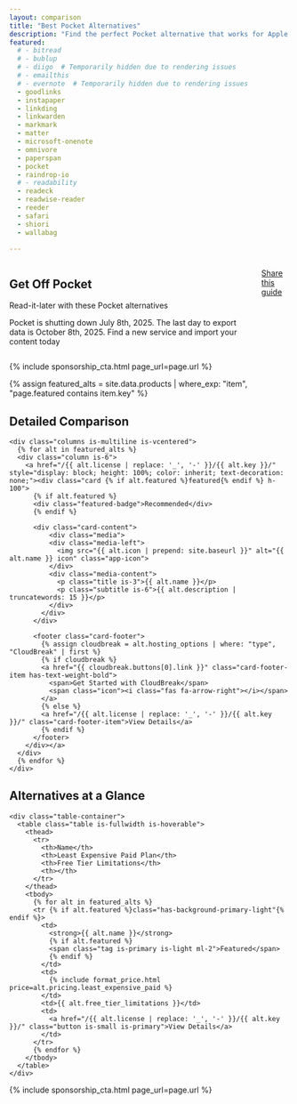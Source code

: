 ```yaml
---
layout: comparison
title: "Best Pocket Alternatives"
description: "Find the perfect Pocket alternative that works for Apple devices. Compare features, pricing, and hosting options."
featured:
  # - bitread
  # - bublup
  # - diigo  # Temporarily hidden due to rendering issues
  # - emailthis
  # - evernote  # Temporarily hidden due to rendering issues
  - goodlinks
  - instapaper
  - linkding
  - linkwarden
  - markmark
  - matter
  - microsoft-onenote
  - omnivore
  - paperspan
  - pocket
  - raindrop-io
  # - readability
  - readeck
  - readwise-reader
  - reeder
  - safari
  - shiori
  - wallabag

---
```


<!-- Hero Section -->
<section class="hero is-medium">
  <div class="hero-body">
    <div class="container">
      <div class="columns is-vcentered">
        <div class="column is-7">
          <h1 class="title is-1 has-text-white">Get Off Pocket</h1>
          <p class="subtitle is-4 has-text-white-ter">Read-it-later with these Pocket alternatives</p>
          <p class="has-text-white-ter">Pocket is shutting down July 8th, 2025.  The last day to export data is October 8th, 2025.  Find a new service and import your content today</p>
        </div>
        <div class="column is-5 has-text-centered">
          <span class="icon is-large has-text-white">
            <i class="fab fa-get-pocket fa-5x"></i>
          </span>
          <p class="mt-5 has-text-white-ter has-text-weight-bold"><a href="https://sharelette.cloudbreak.app/?url=https%3A%2F%2Fgetoffpocket.com%2F%3Futm_medium%3Dreferral%26utm_source%3Dsharelette%26rby%3Dsharelette&text=Get%20Off%20Pocket%3A%20A%20Guide%20to%20Pocket%20Alternatives" class="button is-primary"><i class="fa-solid fa-share-nodes mr-3"></i> Share this guide</a></p>
        </div>
      </div>
    </div>
  </div>
</section>

<!-- CloudBreak CTA -->
{% include sponsorship_cta.html page_url=page.url %}


{% assign featured_alts = site.data.products | where_exp: "item", "page.featured contains item.key" %}

<!-- Detailed Alternatives -->
<section class="section has-background-light">
  <div class="container">
    <h2 class="title is-3 has-text-centered mb-5">Detailed Comparison</h2>
    
    <div class="columns is-multiline is-vcentered">
      {% for alt in featured_alts %}
      <div class="column is-6">
        <a href="/{{ alt.license | replace: '_', '-' }}/{{ alt.key }}/" style="display: block; height: 100%; color: inherit; text-decoration: none;"><div class="card {% if alt.featured %}featured{% endif %} h-100">
          {% if alt.featured %}
          <div class="featured-badge">Recommended</div>
          {% endif %}
          
          <div class="card-content">
              <div class="media">
              <div class="media-left">
                <img src="{{ alt.icon | prepend: site.baseurl }}" alt="{{ alt.name }} icon" class="app-icon">
              </div>
              <div class="media-content">
                <p class="title is-3">{{ alt.name }}</p>
                <p class="subtitle is-6">{{ alt.description | truncatewords: 15 }}</p>
              </div>
            </div>
          </div>
          
          <footer class="card-footer">
            {% assign cloudbreak = alt.hosting_options | where: "type", "CloudBreak" | first %}
            {% if cloudbreak %}
            <a href="{{ cloudbreak.buttons[0].link }}" class="card-footer-item has-text-weight-bold">
              <span>Get Started with CloudBreak</span>
              <span class="icon"><i class="fas fa-arrow-right"></i></span>
            </a>
            {% else %}
            <a href="/{{ alt.license | replace: '_', '-' }}/{{ alt.key }}/" class="card-footer-item">View Details</a>
            {% endif %}
          </footer>
        </div></a>
      </div>
      {% endfor %}
    </div>
  </div>
</section>

<!-- Quick Comparison Table -->
<section class="section">
  <div class="container">
    <h2 class="title is-3 has-text-centered mb-5">Alternatives at a Glance</h2>
    
    <div class="table-container">
      <table class="table is-fullwidth is-hoverable">
        <thead>
          <tr>
            <th>Name</th>
            <th>Least Expensive Paid Plan</th>
            <th>Free Tier Limitations</th>
            <th></th>
          </tr>
        </thead>
        <tbody>
          {% for alt in featured_alts %}
          <tr {% if alt.featured %}class="has-background-primary-light"{% endif %}>
            <td>
              <strong>{{ alt.name }}</strong>
              {% if alt.featured %}
              <span class="tag is-primary is-light ml-2">Featured</span>
              {% endif %}
            </td>
            <td>
              {% include format_price.html price=alt.pricing.least_expensive_paid %}
            </td>
            <td>{{ alt.free_tier_limitations }}</td>
            <td>
              <a href="/{{ alt.license | replace: '_', '-' }}/{{ alt.key }}/" class="button is-small is-primary">View Details</a>
            </td>
          </tr>
          {% endfor %}
        </tbody>
      </table>
    </div>
  </div>
</section>

{% include sponsorship_cta.html page_url=page.url %}

